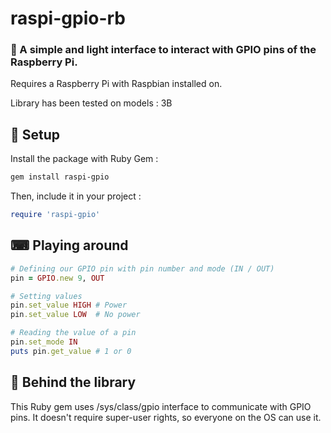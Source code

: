 # raspi-gpio-rb

### 🔌 A simple and light interface to interact with GPIO pins of the Raspberry Pi.

Requires a Raspberry Pi with Raspbian installed on.

Library has been tested on models : 3B

## 🔧 Setup

Install the package with Ruby Gem :

```bash
gem install raspi-gpio
```

Then, include it in your project :

```ruby
require 'raspi-gpio'
```

## ⌨ Playing around

```ruby
# Defining our GPIO pin with pin number and mode (IN / OUT)
pin = GPIO.new 9, OUT

# Setting values
pin.set_value HIGH # Power
pin.set_value LOW  # No power

# Reading the value of a pin
pin.set_mode IN
puts pin.get_value # 1 or 0
```

## 🔬 Behind the library

This Ruby gem uses /sys/class/gpio interface to communicate with GPIO pins. It doesn't require super-user rights, so everyone on the OS can use it.
